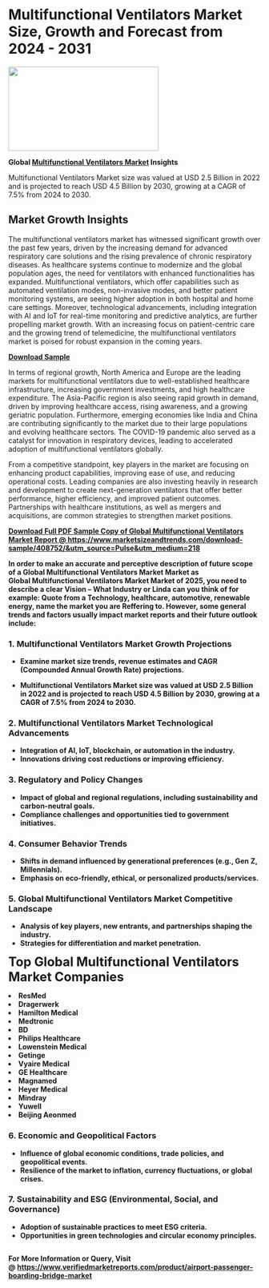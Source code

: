 <H1>Multifunctional Ventilators Market Size, Growth and Forecast from 2024 - 2031</H1><img class="aligncenter size-medium wp-image-584254" src="https://thirdeyenews.in/wp-content/uploads/2024/09/Global-Market-Research-300x168.jpeg" alt="" width="300" height="168" /><p><strong>Global&nbsp;<a href="https://www.marketsizeandtrends.com/download-sample/408752/&amp;utm_source=Pulse&amp;utm_medium=218">Multifunctional Ventilators Market</a> Insights</strong></p><p>Multifunctional Ventilators Market size was valued at USD 2.5 Billion in 2022 and is projected to reach USD 4.5 Billion by 2030, growing at a CAGR of 7.5% from 2024 to 2030.</p><p><h2>Market Growth Insights</h2> <p>The multifunctional ventilators market has witnessed significant growth over the past few years, driven by the increasing demand for advanced respiratory care solutions and the rising prevalence of chronic respiratory diseases. As healthcare systems continue to modernize and the global population ages, the need for ventilators with enhanced functionalities has expanded. Multifunctional ventilators, which offer capabilities such as automated ventilation modes, non-invasive modes, and better patient monitoring systems, are seeing higher adoption in both hospital and home care settings. Moreover, technological advancements, including integration with AI and IoT for real-time monitoring and predictive analytics, are further propelling market growth. With an increasing focus on patient-centric care and the growing trend of telemedicine, the multifunctional ventilators market is poised for robust expansion in the coming years.</p> <p><strong><a href="#">Download Sample</a></strong></p> <p>In terms of regional growth, North America and Europe are the leading markets for multifunctional ventilators due to well-established healthcare infrastructure, increasing government investments, and high healthcare expenditure. The Asia-Pacific region is also seeing rapid growth in demand, driven by improving healthcare access, rising awareness, and a growing geriatric population. Furthermore, emerging economies like India and China are contributing significantly to the market due to their large populations and evolving healthcare sectors. The COVID-19 pandemic also served as a catalyst for innovation in respiratory devices, leading to accelerated adoption of multifunctional ventilators globally.</p> <p>From a competitive standpoint, key players in the market are focusing on enhancing product capabilities, improving ease of use, and reducing operational costs. Leading companies are also investing heavily in research and development to create next-generation ventilators that offer better performance, higher efficiency, and improved patient outcomes. Partnerships with healthcare institutions, as well as mergers and acquisitions, are common strategies to strengthen market positions.</p> <p><strong><a href="#"></p><p><span class=""><strong>Download Full PDF Sample Copy of Global Multifunctional Ventilators Market Report</strong> @ <a href="https://www.marketsizeandtrends.com/download-sample/408752/&amp;utm_source=Pulse&amp;utm_medium=218" target="_blank">https://www.marketsizeandtrends.com/download-sample/408752/&amp;utm_source=Pulse&amp;utm_medium=218</a></span></p><p>In order to make an accurate and perceptive description of future scope of a Global&nbsp;Multifunctional Ventilators Market Market as Global&nbsp;Multifunctional Ventilators Market Market of 2025, you need to describe a clear Vision &ndash; What Industry or Linda can you think of for example: Quote from a Technology, healthcare, automotive, renewable energy, name the market you are Reffering to. However, some general trends and factors usually impact market reports and their future outlook include:</p><h3>1.&nbsp;<strong>Multifunctional Ventilators Market Growth Projections</strong></h3><ul><li>Examine market size trends, revenue estimates and CAGR (Compounded Annual Growth Rate) projections.</li><li><p>Multifunctional Ventilators Market size was valued at USD 2.5 Billion in 2022 and is projected to reach USD 4.5 Billion by 2030, growing at a CAGR of 7.5% from 2024 to 2030.</p></li></ul><h3>2.&nbsp;<strong>Multifunctional Ventilators Market Technological Advancements</strong></h3><ul><li>Integration of AI, IoT, blockchain, or automation in the industry.</li><li>Innovations driving cost reductions or improving efficiency.</li></ul><h3>3.&nbsp;<strong>Regulatory and Policy Changes</strong></h3><ul><li>Impact of global and regional regulations, including sustainability and carbon-neutral goals.</li><li>Compliance challenges and opportunities tied to government initiatives.</li></ul><h3>4.&nbsp;<strong>Consumer Behavior Trends</strong></h3><ul><li>Shifts in demand influenced by generational preferences (e.g., Gen Z, Millennials).</li><li>Emphasis on eco-friendly, ethical, or personalized products/services.</li></ul><h3>5.&nbsp;<strong>Global Multifunctional Ventilators Market Competitive Landscape</strong></h3><ul><li>Analysis of key players, new entrants, and partnerships shaping the industry.</li><li>Strategies for differentiation and market penetration.</li></ul><p data-pm-slice="1 1 []"><span style="color: inherit; font-family: inherit; font-size: 25px;">Top Global Multifunctional Ventilators Market Companies</span></p><div class="" data-test-id=""><p><li>ResMed</li><li> Dragerwerk</li><li> Hamilton Medical</li><li> Medtronic</li><li> BD</li><li> Philips Healthcare</li><li> Lowenstein Medical</li><li> Getinge</li><li> Vyaire Medical</li><li> GE Healthcare</li><li> Magnamed</li><li> Heyer Medical</li><li> Mindray</li><li> Yuwell</li><li> Beijing Aeonmed</li></p></div><h3>6.&nbsp;<strong>Economic and Geopolitical Factors</strong></h3><ul><li>Influence of global economic conditions, trade policies, and geopolitical events.</li><li>Resilience of the market to inflation, currency fluctuations, or global crises.</li></ul><h3>7.&nbsp;<strong>Sustainability and ESG (Environmental, Social, and Governance)</strong></h3><ul><li>Adoption of sustainable practices to meet ESG criteria.</li><li>Opportunities in green technologies and circular economy principles.</li></ul><h2><strong style="font-size: 14px;">For More Information or Query, Visit @&nbsp;</strong><a style="background-color: #ffffff; font-size: 14px;" href="https://www.marketsizeandtrends.com/report/multifunctional-ventilators-market/" target="_blank">https://www.verifiedmarketreports.com/product/airport-passenger-boarding-bridge-market</a></h2>
